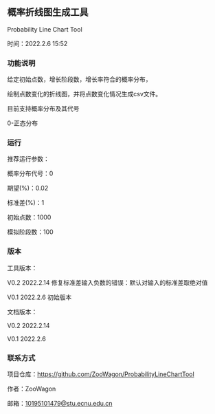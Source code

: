 ## 概率折线图生成工具
Probability Line Chart Tool

时间：2022.2.6 15:52

### 功能说明

给定初始点数，增长阶段数，增长率符合的概率分布，

绘制点数变化的折线图，并将点数变化情况生成csv文件。

目前支持概率分布及其代号

0-正态分布

### 运行

推荐运行参数：

概率分布代号：0

期望(%)：0.02

标准差(%)：1

初始点数：1000

模拟阶段数：100

### 版本

工具版本：

V0.2 2022.2.14 修复标准差输入负数的错误：默认对输入的标准差取绝对值

V0.1 2022.2.6 初始版本

文档版本：

V0.2 2022.2.14

V0.1 2022.2.6

### 联系方式

项目仓库：https://github.com/ZooWagon/ProbabilityLineChartTool

作者：ZooWagon

邮箱：10195101479@stu.ecnu.edu.cn
